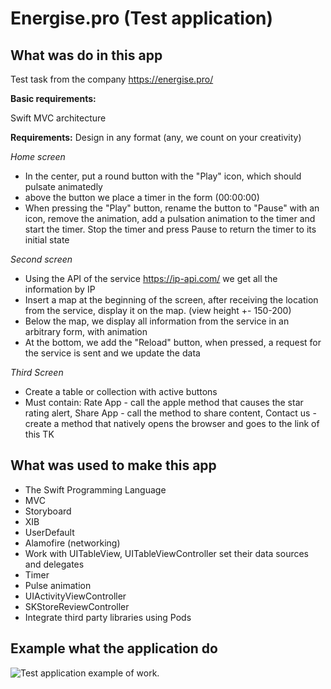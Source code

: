 # Energise.pro (Test application)

## What was do in this app

Test task from the company https://energise.pro/

**Basic requirements:**

Swift
MVC architecture

**Requirements:** Design in any format (any, we count on your creativity)

*Home screen*

- In the center, put a round button with the "Play" icon, which should pulsate animatedly
- above the button we place a timer in the form (00:00:00)
- When pressing the "Play" button, rename the button to "Pause" with an icon, remove the animation, add a pulsation animation to the timer and start the timer. Stop the timer and press Pause to return the timer to its initial state

*Second screen*

- Using the API of the service https://ip-api.com/ we get all the information by IP
- Insert a map at the beginning of the screen, after receiving the location from the service, display it on the map. (view height +- 150-200)
- Below the map, we display all information from the service in an arbitrary form, with animation
- At the bottom, we add the "Reload" button, when pressed, a request for the service is sent and we update the data

*Third Screen*

- Create a table or collection with active buttons
- Must contain: Rate App - call the apple method that causes the star rating alert, Share App - call the method to share content, Contact us - create a method that natively opens the browser and goes to the link of this TK

## What was used to make this app

* The Swift Programming Language
* MVC
* Storyboard
* XIB
* UserDefault
* Alamofire (networking)
* Work with UITableView, UITableViewController set their data sources and delegates
* Timer
* Pulse animation
* UIActivityViewController
* SKStoreReviewController
* Integrate third party libraries using Pods

## Example what the application do

![Test application example of work.](Documentation/energise_screenrecord.gif)
